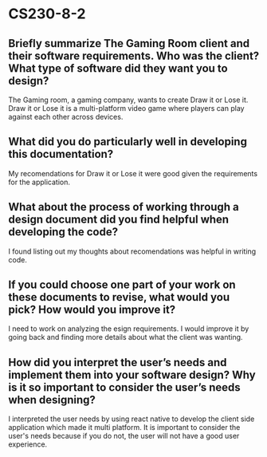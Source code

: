# CS230-8-2
## Briefly summarize The Gaming Room client and their software requirements. Who was the client? What type of software did they want you to design?
The Gaming room, a gaming company, wants to create Draw it or Lose it. Draw it or Lose it is a multi-platform video game where players can play against each other across devices.
## What did you do particularly well in developing this documentation?
My recomendations for Draw it or Lose it were good given the requirements for the application.
## What about the process of working through a design document did you find helpful when developing the code?
I found listing out my thoughts about recomendations was helpful in writing code.
## If you could choose one part of your work on these documents to revise, what would you pick? How would you improve it?
I need to work on analyzing the esign requirements. I would improve it by going back and finding more details about what the client was wanting.
## How did you interpret the user’s needs and implement them into your software design? Why is it so important to consider the user’s needs when designing?
I interpreted the user needs by using react native to develop the client side application which made it multi platform. It is important to consider the user's needs because if you do not, the user will not have a good user experience.

